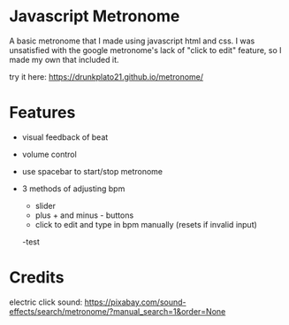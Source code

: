 # Javascript Metronome

A basic metronome that I made using javascript html and css. I was unsatisfied with the google metronome's lack of "click to edit" feature, so I made my own that included it. 

try it here: https://drunkplato21.github.io/metronome/

# Features

- visual feedback of beat
- volume control 
- use spacebar to start/stop metronome
- 3 methods of adjusting bpm
    - slider
    - plus + and minus - buttons
    - click to edit and type in bpm manually (resets if invalid input)

    -test

# Credits

electric click sound: https://pixabay.com/sound-effects/search/metronome/?manual_search=1&order=None
